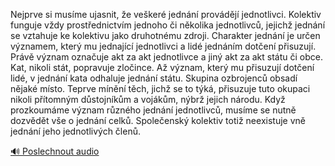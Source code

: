 
Nejprve si musíme ujasnit, že veškeré jednání provádějí jednotlivci. Kolektiv funguje vždy prostřednictvím jednoho či několika jednotlivců, jejichž jednání se vztahuje ke kolektivu jako druhotnému zdroji. Charakter jednání je určen významem, který mu jednající jednotlivci a lidé jednáním dotčení přisuzují. Právě význam označuje akt za akt jednotlivce a jiný akt za akt státu či obce. Kat, nikoli stát, popravuje zločince. Až význam, který mu přisuzují dotčení lidé, v jednání kata odhaluje jednání státu. Skupina ozbrojenců obsadí nějaké místo. Teprve mínění těch, jichž se to týká, přisuzuje tuto okupaci nikoli přítomným důstojníkům a vojákům, nýbrž jejich národu. Když prozkoumáme význam různého jednání jednotlivců, musíme se nutně dozvědět vše o jednání celků. Společenský kolektiv totiž neexistuje vně jednání jeho jednotlivých členů.

[🔊 Poslechnout audio](/data/7-paragraphs/audio/chapter_18/para_009-Nejprve-si-musme-ujasnit-e-veker-jednn-prov.mp3)
